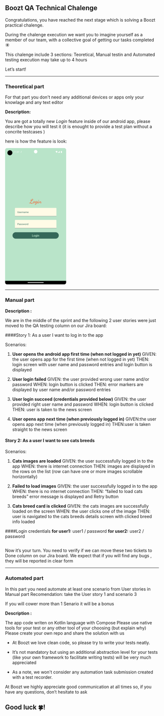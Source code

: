 ## Boozt QA Technical Chalenge
Congratulations, you have reached the next stage which is solving a Boozt practical chalenge.

During the chalenge execution we want you to imagine yourself as a member of our team, with a collective goal of getting our tasks completed :sunny:

This chalenge include 3 sections: 
Teoretical, Manual testin and Automated testing
execution may take up to 4 hours

Let’s start!

---
### Theoretical part

For that part you don't need any additional devices or apps 
only your knowlage and any text editor 


**Description:** 

You are got a totally new *Login* feature inside of our android app, please describe how you will test it (it is enought to provide a test plan without a concrite testcases )



here is how the feature is look:

<img src="login_design.png" alt="drawing" width="200"/>



---
### Manual part 

**Description :**

We are in the middle of the sprint and the following 2 user stories were just moved to the QA testing column on our Jira board:


####Story 1: As a user I want to log in to the app

Scenarios:

1. **User opens the android app first time (when not logged in yet)**
GIVEN: the user opens app for the first time (when not logged in yet)
THEN: login screen with user name and password entries and login button is displayed

2. **User login failed**
GIVEN: the user provided wrong user name and/or password
WHEN: login button is clicked
THEN: error markers are displayed by user name and/or password entries

3. **User login succeed (credentials provided below)**
GIVEN: the user provided right user name and password
WHEN: login button is clicked
THEN: user is taken to the news screen

4. **User opens app next time (when previously logged in)**
GIVEN:the user opens app next time (when previously logged in)
THEN:user is taken straight to the news screen

####
#### Story 2: As a user I want to see cats breeds

Scenarios:

1. **Cats images are loaded**
GIVEN: the user successfully logged in to the app
WHEN: there is internet connection
THEN: images are displayed in the rows on the list (row can have one or more images scrollable horizontally)

2. **Failed to load images**
GIVEN: the user successfully logged in to the app
WHEN: there is no internet connection
THEN: “failed to load cats breeds” error message is displayed and Retry button

3. **Cats breed card is clicked**
GIVEN: the cats images are successfully loaded on the screen
WHEN: the user clicks one of the image
THEN: user is navigated to the cats breeds details screen with clicked breed info loaded

####Login credentials
**for user1:**  user1 / password
**for user2:**  user2 / password

##

Now it’s your turn. You need to verify if we can move these two tickets to Done column on our Jira board.
We expect that if you will find any bugs , they will be reported in clear form

---
### Automated part 

In this part you need automate at least one scenario from User stories in Manual part 
Recomendation: take the User story 1 and scenario 3

If you will cower more than 1 Senario it will be a bonus

**Description :**

The app code writen on Kotlin language with Compose 
Please use native tools for your test or any other tool of your choosing (but explain why)
Please create your own repo and share the solution with us

* At Boozt we love clean code, so please try to write your tests neatly.

* It’s not mandatory but using an additional abstraction level for your tests (like your own framework to facilitate writing tests) will be very much appreciated

* As a note, we won't consider any automation task submission created with a test recorder.


At Boozt we highly appreciate good communication at all times so, if you have any questions, don’t hesitate to ask

## Good luck :four_leaf_clover:!   